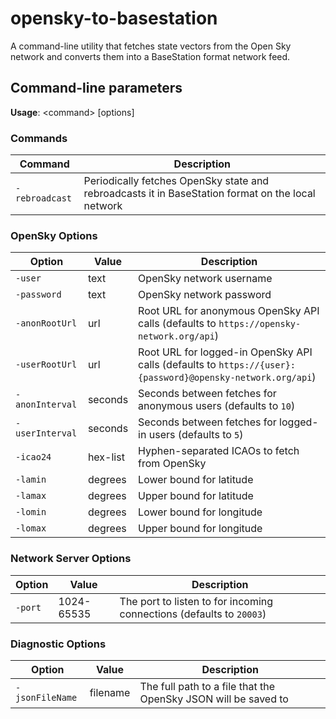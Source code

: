 # opensky-to-basestation
A command-line utility that fetches state vectors from the Open Sky network and converts
them into a BaseStation format network feed.

## Command-line parameters

**Usage**: \<command> [options]

### Commands

| Command            | Description |
| -                  | -           |
| ```-rebroadcast``` | Periodically fetches OpenSky state and rebroadcasts it in BaseStation format on the local network |

### OpenSky Options
| Option              | Value    | Description |
| -                   | -        | -           |
| ```-user```         | text     | OpenSky network username |
| ```-password```     | text     | OpenSky network password |
| ```-anonRootUrl```  | url      | Root URL for anonymous OpenSky API calls (defaults to ```https://opensky-network.org/api```) |
| ```-userRootUrl```  | url      | Root URL for logged-in OpenSky API calls (defaults to ```https://{user}:{password}@opensky-network.org/api```) |
| ```-anonInterval``` | seconds  | Seconds between fetches for anonymous users (defaults to ```10```) |
| ```-userInterval``` | seconds  | Seconds between fetches for logged-in users (defaults to ```5```) |
| ```-icao24```       | hex-list | Hyphen-separated ICAOs to fetch from OpenSky |
| ```-lamin```        | degrees  | Lower bound for latitude |
| ```-lamax```        | degrees  | Upper bound for latitude |
| ```-lomin```        | degrees  | Lower bound for longitude |
| ```-lomax```        | degrees  | Upper bound for longitude |

### Network Server Options

| Option      | Value      | Description |
| -           | -          | -           |
| ```-port``` | 1024-65535 | The port to listen to for incoming connections (defaults to ```20003```) |

### Diagnostic Options
| Option              | Value    | Description |
| -                   | -        | -           |
| ```-jsonFileName``` | filename | The full path to a file that the OpenSky JSON will be saved to |
